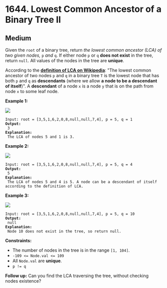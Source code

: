 # 1644. Lowest Common Ancestor of a Binary Tree II

## Medium



Given the `root` of a binary tree, return _the lowest common ancestor (LCA) of two given nodes,_ `p` _and_ `q`. If either node `p` or `q` **does not exist** in the tree, return `null`. All values of the nodes in the tree are **unique**.

According to the [**definition of LCA on Wikipedia**](https://en.wikipedia.org/wiki/Lowest\_common\_ancestor): "The lowest common ancestor of two nodes `p` and `q` in a binary tree `T` is the lowest node that has both `p` and `q` as **descendants** (where we allow **a node to be a descendant of itself**)". A **descendant** of a node `x` is a node `y` that is on the path from node `x` to some leaf node.

&#x20;

**Example 1:**

![](https://assets.leetcode.com/uploads/2018/12/14/binarytree.png)

<pre><code>Input: root = [3,5,1,6,2,0,8,null,null,7,4], p = 5, q = 1
<strong>Output:
</strong> 3
<strong>Explanation:
</strong> The LCA of nodes 5 and 1 is 3.
</code></pre>

**Example 2:**

![](https://assets.leetcode.com/uploads/2018/12/14/binarytree.png)

<pre><code>Input: root = [3,5,1,6,2,0,8,null,null,7,4], p = 5, q = 4
<strong>Output:
</strong> 5
<strong>Explanation:
</strong> The LCA of nodes 5 and 4 is 5. A node can be a descendant of itself according to the definition of LCA.
</code></pre>

**Example 3:**

![](https://assets.leetcode.com/uploads/2018/12/14/binarytree.png)

<pre><code>Input: root = [3,5,1,6,2,0,8,null,null,7,4], p = 5, q = 10
<strong>Output:
</strong> null
<strong>Explanation:
</strong> Node 10 does not exist in the tree, so return null.
</code></pre>

&#x20;

**Constraints:**

* The number of nodes in the tree is in the range `[1, 104]`.
* `-109 <= Node.val <= 109`
* All `Node.val` are **unique**.
* `p != q`

&#x20;

**Follow up:** Can you find the LCA traversing the tree, without checking nodes existence?
